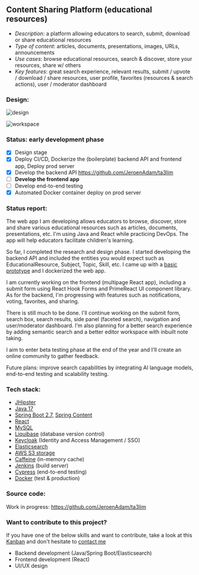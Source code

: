 ## Content Sharing Platform (educational resources)

 * *Description*: a platform allowing educators to search, submit, download or share educational resources
 * *Type of content*: articles, documents, presentations, images, URLs, announcements
 * *Use cases*: browse educational resources, search & discover, store your resources, share w/ others
 * *Key features*: great search experience, relevant results, submit / upvote / download / share resources, user profile, favorites (resources & search actions), user / moderator dashboard

### Design:

![design](https://github.com/JeroenAdam/Content-sharing-platform/assets/16437621/3e004c2a-00c0-4f08-bdbc-bc4102e8c615)

![workspace](https://github.com/JeroenAdam/Content-sharing-platform/assets/16437621/bde4845c-5494-468f-b200-4dc7f9f1643e)

### Status: early development phase

- [x] Design stage
- [x] Deploy CI/CD, Dockerize the (boilerplate) backend API and frontend app, Deploy prod server
- [x] Develop the backend API https://github.com/JeroenAdam/ta3lim
- [ ] **Develop the frontend app**
- [ ] Develop end-to-end testing
- [x] Automated Docker container deploy on prod server

### Status report:

The web app I am developing allows educators to browse, discover, store and share various educational resources such as articles, documents, presentations, etc. I'm using Java and React while practicing DevOps. The app will help educators facilitate children's learning.

So far, I completed the research and design phase. I started developing the backend API and included the entities you would expect such as EducationalResource, Subject, Topic, Skill, etc. I came up with a [basic prototype](https://login.adambahri.com:1112/realms/jhipster/protocol/openid-connect/auth?response_type=code&client_id=web_app&scope=openid%20profile%20email&redirect_uri=https://app.adambahri.com:1114/login&login_hint=user&password=cca86cd5b97b) and I dockerized the web app. 

I am currently working on the frontend (multipage React app), including a submit form using React Hook Forms and PrimeReact UI component library. As for the backend, I'm progressing with features such as notifications, voting, favorites, and sharing.

There is still much to be done. I'll continue working on the submit form, search box, search results, side panel (faceted search), navigation and user/moderator dashboard. I'm also planning for a better search experience by adding semantic search and a better editor workspace with inbuilt note taking.

I aim to enter beta testing phase at the end of the year and I'll create an online community to gather feedback.

Future plans: improve search capabilities by integrating AI language models, end-to-end testing and scalability testing.

### Tech stack:
 * [JHipster](https://www.jhipster.tech)
 * [Java 17](https://openjdk.java.net)
 * [Spring Boot 2.7](https://spring.io/projects/spring-boot), [Spring Content](https://paulcwarren.github.io/spring-content)
 * [React](https://reactjs.org)
 * [MySQL](https://www.mysql.com)
 * [Liquibase](https://www.liquibase.org) (database version control)
 * [Keycloak](https://www.keycloak.org) (Identity and Access Management / SSO)
 * [Elasticsearch](https://github.com/elastic/elasticsearch)
 * [AWS S3 storage](https://aws.amazon.com/s3)
 * [Caffeine](https://github.com/ben-manes/caffeine) (in-memory cache)
 * [Jenkins](https://jenkins.io) (build server)
 * [Cypress](https://www.cypress.io) (end-to-end testing)
 * [Docker](https://www.docker.com) (test & production)

###  Source code:

Work in progress: https://github.com/JeroenAdam/ta3lim

### Want to contribute to this project?
If you have one of the below skills and want to contribute, take a look at this [Kanban](https://github.com/JeroenAdam/Content-sharing-platform/projects/1) and don't hesitate to [contact me](https://www.adambahri.com/contact)

 * Backend development (Java/Spring Boot/Elasticsearch)
 * Frontend development (React)
 * UI/UX design
